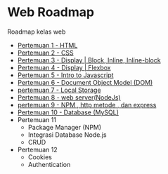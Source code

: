 # Web Roadmap

Roadmap kelas web

- [Pertemuan 1 - HTML](docs/pertemuan1.md)
- [Pertemuan 2 - CSS](docs/pertemuan2.md)
- [Pertemuan 3 - Display | Block, Inline, Inline-block](docs/pertemuan3.md)
- [Pertemuan 4 - Display | Flexbox](docs/pertemuan4.md)
- [Pertemuan 5 - Intro to Javascript](docs/pertemuan5.md)
- [Pertemuan 6 - Document Object Model (DOM)](docs/pertemuan6.md)
- [pertemuan 7 - Local Storage](docs/pertemuan7.md)
- [Pertemuan 8 - web server(NodeJs)](docs/pertemuan8.md)
- [pertemuan 9 - NPM , http metode , dan express ](docs/pertemuan9.md)
- [Pertemuan 10 - Database (MySQL)](docs/pertemuan10.md)
- Pertemuan 11
  - Package Manager (NPM)
  - Integrasi Database Node.js
  - CRUD
- Pertemuan 12
  - Cookies
  - Authentication
